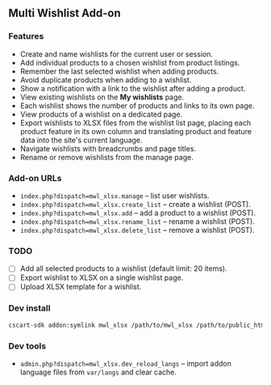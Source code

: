 ## Multi Wishlist Add-on

### Features
- Create and name wishlists for the current user or session.
- Add individual products to a chosen wishlist from product listings.
- Remember the last selected wishlist when adding products.
- Avoid duplicate products when adding to a wishlist.
- Show a notification with a link to the wishlist after adding a product.
- View existing wishlists on the **My wishlists** page.
- Each wishlist shows the number of products and links to its own page.
- View products of a wishlist on a dedicated page.
- Export wishlists to XLSX files from the wishlist list page, placing each product feature in its own column and translating product and feature data into the site's current language.
- Navigate wishlists with breadcrumbs and page titles.
- Rename or remove wishlists from the manage page.

### Add-on URLs
- `index.php?dispatch=mwl_xlsx.manage` – list user wishlists.
- `index.php?dispatch=mwl_xlsx.create_list` – create a wishlist (POST).
- `index.php?dispatch=mwl_xlsx.add` – add a product to a wishlist (POST).
- `index.php?dispatch=mwl_xlsx.rename_list` – rename a wishlist (POST).
- `index.php?dispatch=mwl_xlsx.delete_list` – remove a wishlist (POST).

### TODO
- [ ] Add all selected products to a wishlist (default limit: 20 items).
- [ ] Export wishlist to XLSX on a single wishlist page.
- [ ] Upload XLSX template for a wishlist.

### Dev install

```bash
cscart-sdk addon:symlink mwl_xlsx /path/to/mwl_xlsx /path/to/public_html --templates-to-design
```

### Dev tools

- `admin.php?dispatch=mwl_xlsx.dev_reload_langs` – import addon language files from `var/langs` and clear cache.
